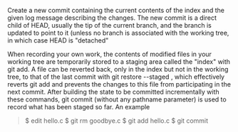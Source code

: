 Create a new commit containing the current contents of the index and the given log message describing the changes. The new commit is a direct child of HEAD, usually the tip of the current branch, and the branch is updated to point to it (unless no branch is associated with the working tree, in which case HEAD is "detached"

When recording your own work, the contents of modified files in your working tree are temporarily stored to a staging area called the "index" with git add. A file can be reverted back, only in the index but not in the working tree, to that of the last commit with git restore --staged <file>, which effectively reverts git add and prevents the changes to this file from participating in the next commit. After building the state to be committed incrementally with these commands, git commit (without any pathname parameter) is used to record what has been staged so far.
An example

> $ edit hello.c
> $ git rm goodbye.c
> $ git add hello.c
> $ git commit
